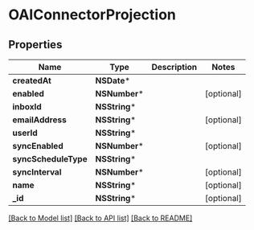 # OAIConnectorProjection

## Properties
Name | Type | Description | Notes
------------ | ------------- | ------------- | -------------
**createdAt** | **NSDate*** |  | 
**enabled** | **NSNumber*** |  | [optional] 
**inboxId** | **NSString*** |  | 
**emailAddress** | **NSString*** |  | [optional] 
**userId** | **NSString*** |  | 
**syncEnabled** | **NSNumber*** |  | [optional] 
**syncScheduleType** | **NSString*** |  | 
**syncInterval** | **NSNumber*** |  | [optional] 
**name** | **NSString*** |  | [optional] 
**_id** | **NSString*** |  | [optional] 

[[Back to Model list]](../README#documentation-for-models) [[Back to API list]](../README#documentation-for-api-endpoints) [[Back to README]](../README)


